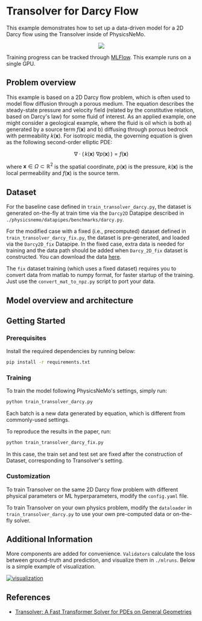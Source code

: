 <!-- markdownlint-disable MD033 -->

# Transolver for Darcy Flow

This example demonstrates how to set up a data-driven model for a 2D Darcy flow
using the Transolver inside of PhysicsNeMo.

<p align="center">
<img src="../../../docs/img/transolver.png" />
</p>

Training progress can be tracked through
[MLFlow](https://mlflow.org/docs/latest/index.html). This example runs on a
single GPU.

## Problem overview

This example is based on a 2D Darcy flow problem, which is often used to model
flow diffusion through a porous medium. The equation describes the steady-state
pressure and velocity field (related by the constitutive relation, based on
Darcy's law) for some fluid of interest. As an applied example, one might
consider a geological example, where the fluid is oil which is both a) generated
by a source term $f(\mathbf{x})$ and b) diffusing through porous bedrock with
permeability $k(\mathbf{x})$. For isotropic media, the governing equation is
given as the following second-order elliptic PDE:

$$ \nabla \cdot \left(\,k(\mathbf{x})\ \nabla p \left(\mathbf{x}\right)\,\right)
= f(\mathbf{x}) $$

where $\mathbf{x} \in \Omega \subset \mathbb{R}^2$ is the spatial coordinate,
$p(\mathbf{x})$ is the pressure, $k(\mathbf{x})$ is the local permeability and
$f(\mathbf{x})$ is the source term.

## Dataset

For the baseline case defined in `train_transolver_darcy.py`, the dataset is
generated on-the-fly at train time via the `Darcy2D` Datapipe described in
`./physicsnemo/datapipes/benchmarks/darcy.py`.

For the modified case with a fixed (i.e., precomputed) dataset defined in
`train_transolver_darcy_fix.py`, the dataset is pre-generated, and loaded via
the `Darcy2D_fix` Datapipe. In the fixed case, extra data is needed for training
and the data path should be added when `Darcy_2D_fix` dataset is constructed.
You can download the data
[here](https://huggingface.co/datasets/lkuang/example_data).

The `fix` dataset training (which uses a fixed dataset) requires you to convert
data from matlab to numpy format, for faster startup of the training.  Just
use the `convert_mat_to_npz.py` script to port your data.

## Model overview and architecture

## Getting Started

### Prerequisites

Install the required dependencies by running below:

```bash
pip install -r requirements.txt
```

### Training

To train the model following PhysicsNeMo's settings, simply run:

```bash
python train_transolver_darcy.py
```

Each batch is a new data generated by equation, which is different from
commonly-used settings.

To reproduce the results in the paper, run:

```bash
python train_transolver_darcy_fix.py
```

In this case, the train set and test set are fixed after the construction of
Dataset, corresponding to Transolver's setting.

### Customization

To train Transolver on the same 2D Darcy flow problem with different physical
parameters or ML hyperparameters, modify the `config.yaml` file.

To train Transolver on your own physics problem, modify the `dataloader` in
`train_transolver_darcy.py` to use your own pre-computed data or on-the-fly
solver.

## Additional Information

More components are added for convenience. `Validators` calculate the loss
between ground-truth and prediction, and visualize them in `./mlruns`. Below is
a simple example of visualization.

[![visualization](https://s21.ax1x.com/2024/09/26/pAlis3T.png)](https://imgse.com/i/pAlis3T)

## References

- [Transolver: A Fast Transformer Solver for PDEs on General
  Geometries](https://arxiv.org/abs/2402.02366)
